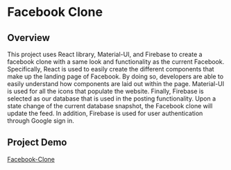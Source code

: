 # Facebook Clone
## Overview

This project uses React library, Material-UI, and Firebase to create a facebook clone with a same look and functionality as the current Facebook.
Specifically, React is used to easily create the different components that make up the landing page of Facebook. By doing so, developers
are able to easily understand how components are laid out within the page. Material-UI is used for all the icons that populate the website. 
Finally, Firebase is selected as our database that is used in the posting functionality. Upon a state change of the current database snapshot, 
the Facebook clone will update the feed. In addition, Firebase is used for user authentication through Google sign in. 



## Project Demo
[Facebook-Clone](https://facebook-clone-5a055.web.app/ "Facebook-Clone")
